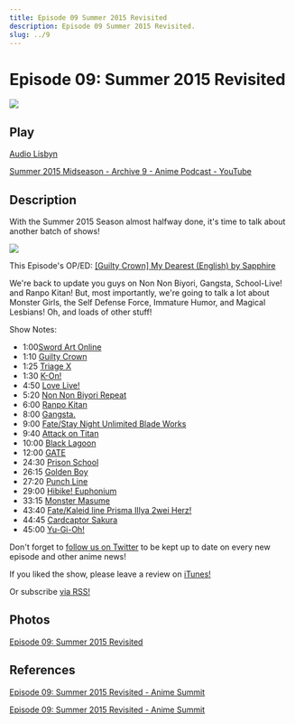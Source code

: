 ```yaml
---
title: Episode 09 Summer 2015 Revisited
description: Episode 09 Summer 2015 Revisited.
slug: ../9
---
```


# Episode 09: Summer 2015 Revisited

![](https://i.imgur.com/fRrqBUk.png)

## Play

[Audio Lisbyn](http://traffic.libsyn.com/ranime/Ep_09_Final.mp3)

[Summer 2015 Midseason - Archive 9 - Anime Podcast - YouTube](https://www.youtube.com/watch?v=aYHYCV5LeCk&list=PLRqOVqiqQ8olLkNknXyo-W1HYA0pPrV9A&index=9)

## Description

With the Summer 2015 Season almost halfway done, it's time to talk about another batch of shows!

[![](https://i.imgur.com/EPnQc1R.png)](http://traffic.libsyn.com/ranime/Ep_09_Final.mp3)

This Episode's OP/ED: [[Guilty Crown] My Dearest (English) by Sapphire](https://www.youtube.com/watch?v=pxdqMW2yZG4)

We're back to update you guys on Non Non Biyori, Gangsta, School-Live! and Ranpo Kitan! But, most importantly, we're going to talk a lot about Monster Girls, the Self Defense Force, Immature Humor, and Magical Lesbians! Oh, and loads of other stuff!

Show Notes:

*   1:00[Sword Art Online](http://myanimelist.net/anime/11757/Sword_Art_Online)
*   1:10 [Guilty Crown](http://myanimelist.net/anime/10793/Guilty_Crown)
*   1:25 [Triage X](http://myanimelist.net/anime/26443/Triage_X)
*   [](http://myanimelist.net/anime/26443/Triage_X)1:30 [K-On!](http://myanimelist.net/anime/5680/K-On!)
*   4:50 [Love Live!](http://myanimelist.net/anime/15051/Love_Live!_School_Idol_Project)
*   5:20 [Non Non Biyori Repeat](http://myanimelist.net/anime/23623/Non_Non_Biyori_Repeat)
*   6:00 [Ranpo Kitan](http://myanimelist.net/anime/28619/Ranpo_Kitan:_Game_of_Laplace "http://myanimelist.net/anime/28619/Ranpo_Kitan:_Game_of_Laplace")
*   8:00 [Gangsta.](http://myanimelist.net/anime/25183/Gangsta.)
*   9:00 [Fate/Stay Night Unlimited Blade Works](http://myanimelist.net/anime/22297/Fate_stay_night:_Unlimited_Blade_Works_(TV))
*   9:40 [Attack on Titan](http://myanimelist.net/anime/16498/Shingeki_no_Kyojin)
*   10:00 [Black Lagoon](http://myanimelist.net/anime/889/Black_Lagoon)
*   12:00 [GATE](http://myanimelist.net/anime/28907/Gate:_Jieitai_Kanochi_nite_Kaku_Tatakaeri)
*   24:30 [Prison School](http://myanimelist.net/anime/30240/Prison_School)
*   26:15 [Golden Boy](http://myanimelist.net/anime/268/Golden_Boy)
*   27:20 [Punch Line](http://myanimelist.net/anime/28617/Punch_Line)
*   29:00 [Hibike! Euphonium](http://myanimelist.net/anime/27989/Hibike!_Euphonium "http://myanimelist.net/anime/27989/Hibike!_Euphonium")
*   33:15 [Monster Masume](http://myanimelist.net/anime/30307/Monster_Musume_no_Iru_Nichijou)
*   43:40 [Fate/Kaleid line Prisma Illya 2wei Herz!](http://myanimelist.net/anime/27525/Fate_kaleid_liner_Prisma%E2%98%86Illya_2wei_Herz)
*   44:45 [Cardcaptor Sakura](http://myanimelist.net/anime/232/Cardcaptor_Sakura)
*   45:00 [Yu-Gi-Oh!](http://myanimelist.net/anime/2006/Yu%E2%98%86Gi%E2%98%86Oh!_(1999))

Don't forget to [follow us on Twitter](https://twitter.com/AnimeSummit) to be kept up to date on every new episode and other anime news!

If you liked the show, please leave a review on [iTunes!](https://itunes.apple.com/us/podcast/anime-summit/id1018790874)

Or subscribe [via RSS!](http://ranime.libsyn.com/rss)

## Photos

[Episode 09: Summer 2015 Revisited](https://i.imgur.com/fRrqBUk.png)

## References

[Episode 09: Summer 2015 Revisited - Anime Summit](https://web.archive.org/web/20160503052536/http://animesummit.net/episode-09-summer-2015-revisited2)

[Episode 09: Summer 2015 Revisited - Anime Summit](http://animesummit.net/episode-09-summer-2015-revisited2)